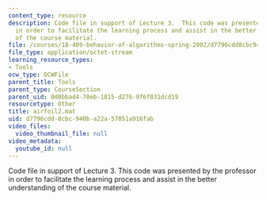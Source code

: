 ```yaml
---
content_type: resource
description: Code file in support of Lecture 3.  This code was presented by the professor
  in order to facilitate the learning process and assist in the better understanding
  of the course material.
file: /courses/18-409-behavior-of-algorithms-spring-2002/d7796cdd8cbc940ba22a57051a916fab_airfoil2.mat
file_type: application/octet-stream
learning_resource_types:
- Tools
ocw_type: OCWFile
parent_title: Tools
parent_type: CourseSection
parent_uid: 0d8bbad4-70eb-1815-d276-9f6f831dcd19
resourcetype: Other
title: airfoil2.mat
uid: d7796cdd-8cbc-940b-a22a-57051a916fab
video_files:
  video_thumbnail_file: null
video_metadata:
  youtube_id: null
---
```

Code file in support of Lecture 3.  This code was presented by the professor in order to facilitate the learning process and assist in the better understanding of the course material.

